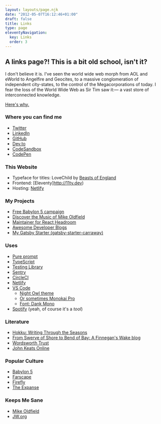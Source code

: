 ```yaml
---
layout: layouts/page.njk
date: "2012-05-07T16:12:46+01:00"
draft: false
title: Links
type: page
eleventyNavigation:
  key: Links
  order: 3
---
```


## A links page?! This is a bit old school, isn't it?

I don't believe it is. I've seen the world wide web morph from AOL and eWorld to Angelfire and Geocites, to a massive conglomeration of independent city-states, to the control of the Megacorporations of today. I fear the loss of the World Wide Web as Sir Tim saw it:— a vast store of interconnected knowledge.

[Here's why.](https://medium.com/matter/the-web-we-have-to-save-2eb1fe15a426)


### Where you can find me

- [Twitter](https://twitter.com/muzzlehatch_)
- [LinkedIn](https://www.linkedin.com/in/benjaminread1980/)
- [GitHub](https://github.com/endymion1818/)
- [Dev.to](https://dev.to/endymion1818)
- [CodeSandbox](https://codesandbox.io/u/endymion1818)
- [CodePen](https://codepen.io/endymion1818)

### This Website

- Typeface for titles: LoveChild by [Beasts of England](http://beastsofengland.co)
- Frontend: [Eleventy]http://11ty.dev)
- Hosting: [Netlify](https://www.netlify.com)

### My Projects
- [Free Babylon 5 campaign](https://freebabylon5.com)
- [Discover the Music of Mike Oldfield](https://discovermikeoldfield.info)
- [Maintainer for React Headroom](https://github.com/KyleAMathews/react-headroom/)
- [Awesome Developer Blogs](https://github.com/endymion1818/awesome-developer-blogs)
- [My Gatsby Starter (gatsby-starter-carraway)](https://www.gatsbyjs.org/starters/endymion1818/gatsby-starter-carraway/)

### Uses
- [Pure prompt](https://github.com/sindresorhus/pure)
- [TypeScript](https://www.typescriptlang.org)
- [Testing Library](https://testing-library.com/react/)
- [Sentry](https://sentry.io/welcome/)
- [CircleCI](https://circleci.com)
- [Netlify](https://netlify.com)
- [VS Code](https://code.visualstudio.com)
  - [Night Owl theme](https://marketplace.visualstudio.com/items?itemName=sdras.night-owl)
  - [Or sometimes Monokai Pro](https://monokai.pro)
  - [Font: Dank Mono](https://dank.sh)
- [Spotify](https://www.spotify.com/uk/) (yeah, of course it's a _tool_)

### Literature
- [Hokku: Writing Through the Seasons](https://github.com)
- [From Swerve of Shore to Bend of Bay: A Finnegan's Wake blog](https://peterchrisp.blogspot.com)
- [Wordsworth Trust](https://wordsworth.org.uk)
- [John Keats Online](https://john-keats.com)

### Popular Culture
- [Babylon 5](https://freebabylon5.com)
- [Farscape](https://www.farscapeworld.com)
- [Firefly](https://browncoats.com)
- [The Expanse](https://theexpanselives.com)

### Keeps Me Sane
- [Mike Oldfield](https://mikeoldfieldofficial.com)
- [JW.org](https://www.jw.org)
